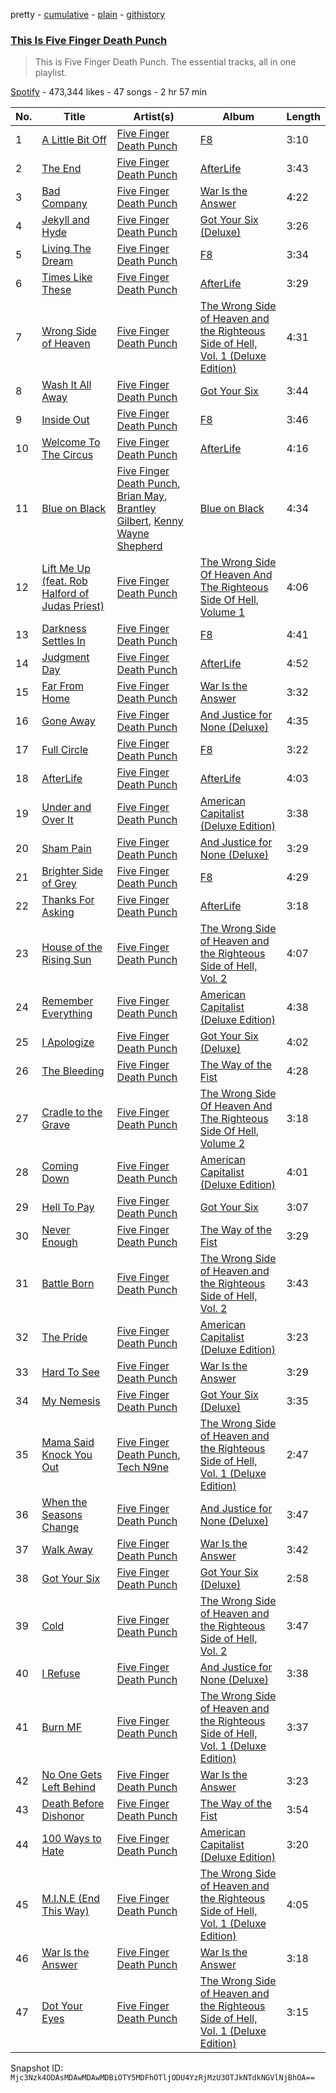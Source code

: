 pretty - [cumulative](/playlists/cumulative/37i9dQZF1DZ06evO3dwoSs.md) - [plain](/playlists/plain/37i9dQZF1DZ06evO3dwoSs) - [githistory](https://github.githistory.xyz/mackorone/spotify-playlist-archive/blob/main/playlists/plain/37i9dQZF1DZ06evO3dwoSs)

### [This Is Five Finger Death Punch](https://open.spotify.com/playlist/37i9dQZF1DZ06evO3dwoSs)

> This is Five Finger Death Punch\. The essential tracks, all in one playlist.

[Spotify](https://open.spotify.com/user/spotify) - 473,344 likes - 47 songs - 2 hr 57 min

| No. | Title | Artist(s) | Album | Length |
|---|---|---|---|---|
| 1 | [A Little Bit Off](https://open.spotify.com/track/6GqqGv8frU7kqzXkm2rewI) | [Five Finger Death Punch](https://open.spotify.com/artist/5t28BP42x2axFnqOOMg3CM) | [F8](https://open.spotify.com/album/7vAcymF4feKxvqcUDzLQD2) | 3:10 |
| 2 | [The End](https://open.spotify.com/track/6hbAVcAB0mQVXMPubZnwuL) | [Five Finger Death Punch](https://open.spotify.com/artist/5t28BP42x2axFnqOOMg3CM) | [AfterLife](https://open.spotify.com/album/2xO5zlCGNyap7Jx1ED3HgG) | 3:43 |
| 3 | [Bad Company](https://open.spotify.com/track/7uIF6RDrW2PwvvYEMkanr8) | [Five Finger Death Punch](https://open.spotify.com/artist/5t28BP42x2axFnqOOMg3CM) | [War Is the Answer](https://open.spotify.com/album/7gjRHt4PuiDoMZmaojmTAf) | 4:22 |
| 4 | [Jekyll and Hyde](https://open.spotify.com/track/5MjkeHk6I0JA0q13eqtnJP) | [Five Finger Death Punch](https://open.spotify.com/artist/5t28BP42x2axFnqOOMg3CM) | [Got Your Six \(Deluxe\)](https://open.spotify.com/album/36S44cV7Qq3EN9dnnZj407) | 3:26 |
| 5 | [Living The Dream](https://open.spotify.com/track/2gsxeJnGbJQkBddBDr0UTV) | [Five Finger Death Punch](https://open.spotify.com/artist/5t28BP42x2axFnqOOMg3CM) | [F8](https://open.spotify.com/album/7vAcymF4feKxvqcUDzLQD2) | 3:34 |
| 6 | [Times Like These](https://open.spotify.com/track/6bo13cPb5M0B6LhQEl0A3E) | [Five Finger Death Punch](https://open.spotify.com/artist/5t28BP42x2axFnqOOMg3CM) | [AfterLife](https://open.spotify.com/album/2xO5zlCGNyap7Jx1ED3HgG) | 3:29 |
| 7 | [Wrong Side of Heaven](https://open.spotify.com/track/0gMTjqQCHmQpCqmmeCy2wP) | [Five Finger Death Punch](https://open.spotify.com/artist/5t28BP42x2axFnqOOMg3CM) | [The Wrong Side of Heaven and the Righteous Side of Hell, Vol\. 1 \(Deluxe Edition\)](https://open.spotify.com/album/1qfm8YhH28Bgs3e8hutsqw) | 4:31 |
| 8 | [Wash It All Away](https://open.spotify.com/track/5nRBTzF9dLIlNqnl0xWo9g) | [Five Finger Death Punch](https://open.spotify.com/artist/5t28BP42x2axFnqOOMg3CM) | [Got Your Six](https://open.spotify.com/album/4KXYNMizBHgXUFM1UOUhoJ) | 3:44 |
| 9 | [Inside Out](https://open.spotify.com/track/163Kb2pSLLduhfbO6Zn0sL) | [Five Finger Death Punch](https://open.spotify.com/artist/5t28BP42x2axFnqOOMg3CM) | [F8](https://open.spotify.com/album/7vAcymF4feKxvqcUDzLQD2) | 3:46 |
| 10 | [Welcome To The Circus](https://open.spotify.com/track/1linrfCmITmQHs4enAxTUY) | [Five Finger Death Punch](https://open.spotify.com/artist/5t28BP42x2axFnqOOMg3CM) | [AfterLife](https://open.spotify.com/album/2xO5zlCGNyap7Jx1ED3HgG) | 4:16 |
| 11 | [Blue on Black](https://open.spotify.com/track/0JHREzo9WzIP4vyybhSKPa) | [Five Finger Death Punch](https://open.spotify.com/artist/5t28BP42x2axFnqOOMg3CM), [Brian May](https://open.spotify.com/artist/2NcbLU1bW55eahD0UgD7U3), [Brantley Gilbert](https://open.spotify.com/artist/5q8HGNo0BjLWaTAhRtbwxa), [Kenny Wayne Shepherd](https://open.spotify.com/artist/1riHqX633Kup3mJAw8WR8p) | [Blue on Black](https://open.spotify.com/album/0kGUgf5DwZvaDbjmupbPsc) | 4:34 |
| 12 | [Lift Me Up \(feat\. Rob Halford of Judas Priest\)](https://open.spotify.com/track/1LHZMWefF9502NPfArRfvP) | [Five Finger Death Punch](https://open.spotify.com/artist/5t28BP42x2axFnqOOMg3CM) | [The Wrong Side Of Heaven And The Righteous Side Of Hell, Volume 1](https://open.spotify.com/album/6vMTdFzBPjyrBSFkCvjUh3) | 4:06 |
| 13 | [Darkness Settles In](https://open.spotify.com/track/6RksBSj5fFtPkUnL2EE0oe) | [Five Finger Death Punch](https://open.spotify.com/artist/5t28BP42x2axFnqOOMg3CM) | [F8](https://open.spotify.com/album/7vAcymF4feKxvqcUDzLQD2) | 4:41 |
| 14 | [Judgment Day](https://open.spotify.com/track/28pN19lOLb7o6CZlCAcflX) | [Five Finger Death Punch](https://open.spotify.com/artist/5t28BP42x2axFnqOOMg3CM) | [AfterLife](https://open.spotify.com/album/2xO5zlCGNyap7Jx1ED3HgG) | 4:52 |
| 15 | [Far From Home](https://open.spotify.com/track/5amizkTBqCkDYqoOM9mFn6) | [Five Finger Death Punch](https://open.spotify.com/artist/5t28BP42x2axFnqOOMg3CM) | [War Is the Answer](https://open.spotify.com/album/7gjRHt4PuiDoMZmaojmTAf) | 3:32 |
| 16 | [Gone Away](https://open.spotify.com/track/57nTFMsSiVATCDPZm9JF4S) | [Five Finger Death Punch](https://open.spotify.com/artist/5t28BP42x2axFnqOOMg3CM) | [And Justice for None \(Deluxe\)](https://open.spotify.com/album/440w9VaZP1M7FnfMdHapR3) | 4:35 |
| 17 | [Full Circle](https://open.spotify.com/track/76CWLFHm3OFuE2P1dDMhi3) | [Five Finger Death Punch](https://open.spotify.com/artist/5t28BP42x2axFnqOOMg3CM) | [F8](https://open.spotify.com/album/7vAcymF4feKxvqcUDzLQD2) | 3:22 |
| 18 | [AfterLife](https://open.spotify.com/track/40gGeC397vLmz4eETZDSrG) | [Five Finger Death Punch](https://open.spotify.com/artist/5t28BP42x2axFnqOOMg3CM) | [AfterLife](https://open.spotify.com/album/2xO5zlCGNyap7Jx1ED3HgG) | 4:03 |
| 19 | [Under and Over It](https://open.spotify.com/track/7DyCmfT0WNViykLTHGT3yO) | [Five Finger Death Punch](https://open.spotify.com/artist/5t28BP42x2axFnqOOMg3CM) | [American Capitalist \(Deluxe Edition\)](https://open.spotify.com/album/1qLIrsJWd8bOPqunfQiTxh) | 3:38 |
| 20 | [Sham Pain](https://open.spotify.com/track/1YLxrvfvFivQj7eh3Y5yxA) | [Five Finger Death Punch](https://open.spotify.com/artist/5t28BP42x2axFnqOOMg3CM) | [And Justice for None \(Deluxe\)](https://open.spotify.com/album/440w9VaZP1M7FnfMdHapR3) | 3:29 |
| 21 | [Brighter Side of Grey](https://open.spotify.com/track/4tW57waWtNZF2CnhQEjPBq) | [Five Finger Death Punch](https://open.spotify.com/artist/5t28BP42x2axFnqOOMg3CM) | [F8](https://open.spotify.com/album/7vAcymF4feKxvqcUDzLQD2) | 4:29 |
| 22 | [Thanks For Asking](https://open.spotify.com/track/1pZwsIB2ogBnbjydoIHQnL) | [Five Finger Death Punch](https://open.spotify.com/artist/5t28BP42x2axFnqOOMg3CM) | [AfterLife](https://open.spotify.com/album/2xO5zlCGNyap7Jx1ED3HgG) | 3:18 |
| 23 | [House of the Rising Sun](https://open.spotify.com/track/2SgQsZIWs0UC01ibNOBu7q) | [Five Finger Death Punch](https://open.spotify.com/artist/5t28BP42x2axFnqOOMg3CM) | [The Wrong Side of Heaven and the Righteous Side of Hell, Vol\. 2](https://open.spotify.com/album/6cNLSrGEjnrEhV5valjcYD) | 4:07 |
| 24 | [Remember Everything](https://open.spotify.com/track/02W7gkxX3cgmddUQeUMwJe) | [Five Finger Death Punch](https://open.spotify.com/artist/5t28BP42x2axFnqOOMg3CM) | [American Capitalist \(Deluxe Edition\)](https://open.spotify.com/album/1qLIrsJWd8bOPqunfQiTxh) | 4:38 |
| 25 | [I Apologize](https://open.spotify.com/track/11uYLvX94pLqGXyiBqv4vI) | [Five Finger Death Punch](https://open.spotify.com/artist/5t28BP42x2axFnqOOMg3CM) | [Got Your Six \(Deluxe\)](https://open.spotify.com/album/36S44cV7Qq3EN9dnnZj407) | 4:02 |
| 26 | [The Bleeding](https://open.spotify.com/track/4l4ytfBCPSovTX8CB5li3m) | [Five Finger Death Punch](https://open.spotify.com/artist/5t28BP42x2axFnqOOMg3CM) | [The Way of the Fist](https://open.spotify.com/album/5IcAPAVFJi4ETttx2GONFB) | 4:28 |
| 27 | [Cradle to the Grave](https://open.spotify.com/track/4bpI7WOnEjXDAnZtyvaX5A) | [Five Finger Death Punch](https://open.spotify.com/artist/5t28BP42x2axFnqOOMg3CM) | [The Wrong Side Of Heaven And The Righteous Side Of Hell, Volume 2](https://open.spotify.com/album/0RP9MT74WH7Yis10EO7tZS) | 3:18 |
| 28 | [Coming Down](https://open.spotify.com/track/3OrTQrydMdfQeQJtPXBNSx) | [Five Finger Death Punch](https://open.spotify.com/artist/5t28BP42x2axFnqOOMg3CM) | [American Capitalist \(Deluxe Edition\)](https://open.spotify.com/album/1qLIrsJWd8bOPqunfQiTxh) | 4:01 |
| 29 | [Hell To Pay](https://open.spotify.com/track/3CH1wUFmm89RYy9v5W4jtk) | [Five Finger Death Punch](https://open.spotify.com/artist/5t28BP42x2axFnqOOMg3CM) | [Got Your Six](https://open.spotify.com/album/4KXYNMizBHgXUFM1UOUhoJ) | 3:07 |
| 30 | [Never Enough](https://open.spotify.com/track/5RFGKcEjbcHBrr6jgU0wPE) | [Five Finger Death Punch](https://open.spotify.com/artist/5t28BP42x2axFnqOOMg3CM) | [The Way of the Fist](https://open.spotify.com/album/5IcAPAVFJi4ETttx2GONFB) | 3:29 |
| 31 | [Battle Born](https://open.spotify.com/track/3nRanAfF9K36yHWV9sIG9D) | [Five Finger Death Punch](https://open.spotify.com/artist/5t28BP42x2axFnqOOMg3CM) | [The Wrong Side of Heaven and the Righteous Side of Hell, Vol\. 2](https://open.spotify.com/album/6cNLSrGEjnrEhV5valjcYD) | 3:43 |
| 32 | [The Pride](https://open.spotify.com/track/325DnWQMb1hU1EEfmOFGiF) | [Five Finger Death Punch](https://open.spotify.com/artist/5t28BP42x2axFnqOOMg3CM) | [American Capitalist \(Deluxe Edition\)](https://open.spotify.com/album/1qLIrsJWd8bOPqunfQiTxh) | 3:23 |
| 33 | [Hard To See](https://open.spotify.com/track/6X13xZ3XOF2ThTvvLAODHc) | [Five Finger Death Punch](https://open.spotify.com/artist/5t28BP42x2axFnqOOMg3CM) | [War Is the Answer](https://open.spotify.com/album/7gjRHt4PuiDoMZmaojmTAf) | 3:29 |
| 34 | [My Nemesis](https://open.spotify.com/track/3yjAlc027mS1b7Mjh6c1Fb) | [Five Finger Death Punch](https://open.spotify.com/artist/5t28BP42x2axFnqOOMg3CM) | [Got Your Six \(Deluxe\)](https://open.spotify.com/album/36S44cV7Qq3EN9dnnZj407) | 3:35 |
| 35 | [Mama Said Knock You Out](https://open.spotify.com/track/5tGGvBpnjKJosBAmsb9eHX) | [Five Finger Death Punch](https://open.spotify.com/artist/5t28BP42x2axFnqOOMg3CM), [Tech N9ne](https://open.spotify.com/artist/6UBA15slIuadJ8h2lPRPos) | [The Wrong Side of Heaven and the Righteous Side of Hell, Vol\. 1 \(Deluxe Edition\)](https://open.spotify.com/album/1qfm8YhH28Bgs3e8hutsqw) | 2:47 |
| 36 | [When the Seasons Change](https://open.spotify.com/track/2xPWtgmqkjxDxfr3YKkXkq) | [Five Finger Death Punch](https://open.spotify.com/artist/5t28BP42x2axFnqOOMg3CM) | [And Justice for None \(Deluxe\)](https://open.spotify.com/album/440w9VaZP1M7FnfMdHapR3) | 3:47 |
| 37 | [Walk Away](https://open.spotify.com/track/0bayz3NQJ7aPqfu2kPM3WN) | [Five Finger Death Punch](https://open.spotify.com/artist/5t28BP42x2axFnqOOMg3CM) | [War Is the Answer](https://open.spotify.com/album/7gjRHt4PuiDoMZmaojmTAf) | 3:42 |
| 38 | [Got Your Six](https://open.spotify.com/track/6h6RvArm9RlU16rz1nFMnE) | [Five Finger Death Punch](https://open.spotify.com/artist/5t28BP42x2axFnqOOMg3CM) | [Got Your Six \(Deluxe\)](https://open.spotify.com/album/36S44cV7Qq3EN9dnnZj407) | 2:58 |
| 39 | [Cold](https://open.spotify.com/track/5Dxxdp9KF0YkdnMHxGdRJv) | [Five Finger Death Punch](https://open.spotify.com/artist/5t28BP42x2axFnqOOMg3CM) | [The Wrong Side of Heaven and the Righteous Side of Hell, Vol\. 2](https://open.spotify.com/album/6cNLSrGEjnrEhV5valjcYD) | 3:47 |
| 40 | [I Refuse](https://open.spotify.com/track/7H3wZikaMxA1D3ipMy8evb) | [Five Finger Death Punch](https://open.spotify.com/artist/5t28BP42x2axFnqOOMg3CM) | [And Justice for None \(Deluxe\)](https://open.spotify.com/album/440w9VaZP1M7FnfMdHapR3) | 3:38 |
| 41 | [Burn MF](https://open.spotify.com/track/0XWLi9IG0mYwdcBFtUdhC8) | [Five Finger Death Punch](https://open.spotify.com/artist/5t28BP42x2axFnqOOMg3CM) | [The Wrong Side of Heaven and the Righteous Side of Hell, Vol\. 1 \(Deluxe Edition\)](https://open.spotify.com/album/1qfm8YhH28Bgs3e8hutsqw) | 3:37 |
| 42 | [No One Gets Left Behind](https://open.spotify.com/track/007qYpVaKepM83aZ9Fld0L) | [Five Finger Death Punch](https://open.spotify.com/artist/5t28BP42x2axFnqOOMg3CM) | [War Is the Answer](https://open.spotify.com/album/7gjRHt4PuiDoMZmaojmTAf) | 3:23 |
| 43 | [Death Before Dishonor](https://open.spotify.com/track/3dTVCGEQnUXiTcQugWlx39) | [Five Finger Death Punch](https://open.spotify.com/artist/5t28BP42x2axFnqOOMg3CM) | [The Way of the Fist](https://open.spotify.com/album/5IcAPAVFJi4ETttx2GONFB) | 3:54 |
| 44 | [100 Ways to Hate](https://open.spotify.com/track/3MqBeOg7m00il51nSHaH7U) | [Five Finger Death Punch](https://open.spotify.com/artist/5t28BP42x2axFnqOOMg3CM) | [American Capitalist \(Deluxe Edition\)](https://open.spotify.com/album/1qLIrsJWd8bOPqunfQiTxh) | 3:20 |
| 45 | [M.I.N.E \(End This Way\)](https://open.spotify.com/track/1aZZjgzJGwJVLXaAj20TWU) | [Five Finger Death Punch](https://open.spotify.com/artist/5t28BP42x2axFnqOOMg3CM) | [The Wrong Side of Heaven and the Righteous Side of Hell, Vol\. 1 \(Deluxe Edition\)](https://open.spotify.com/album/1qfm8YhH28Bgs3e8hutsqw) | 4:05 |
| 46 | [War Is the Answer](https://open.spotify.com/track/53GK1KimbnONpkyckcWkiD) | [Five Finger Death Punch](https://open.spotify.com/artist/5t28BP42x2axFnqOOMg3CM) | [War Is the Answer](https://open.spotify.com/album/7gjRHt4PuiDoMZmaojmTAf) | 3:18 |
| 47 | [Dot Your Eyes](https://open.spotify.com/track/6rPwXyxKZPiGhkcX5lwhps) | [Five Finger Death Punch](https://open.spotify.com/artist/5t28BP42x2axFnqOOMg3CM) | [The Wrong Side of Heaven and the Righteous Side of Hell, Vol\. 1 \(Deluxe Edition\)](https://open.spotify.com/album/1qfm8YhH28Bgs3e8hutsqw) | 3:15 |

Snapshot ID: `Mjc3Nzk4ODAsMDAwMDAwMDBiOTY5MDFhOTljODU4YzRjMzU3OTJkNTdkNGVlNjBhOA==`
